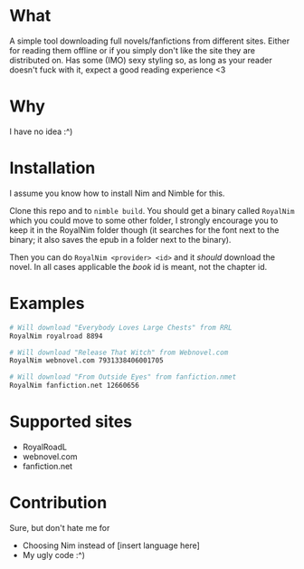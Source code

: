 # What
A simple tool downloading full novels/fanfictions from different sites. Either for reading them offline or if you simply don't like the site they are distributed on. Has some (IMO) sexy styling so, as long as your reader doesn't fuck with it, expect a good reading experience <3

# Why
I have no idea :^)

# Installation
I assume you know how to install Nim and Nimble for this.

Clone this repo and to `nimble build`. You should get a binary called `RoyalNim` which you could move to some other folder, I strongly encourage you to keep it in the RoyalNim folder though (it searches for the font next to the binary; it also saves the epub in a folder next to the binary). 

Then you can do `RoyalNim <provider> <id>` and it _should_ download the novel. In all cases applicable the _book_ id is meant, not the chapter id.

# Examples
```bash
# Will download "Everybody Loves Large Chests" from RRL
RoyalNim royalroad 8894

# Will download "Release That Witch" from Webnovel.com
RoyalNim webnovel.com 7931338406001705

# Will download "From Outside Eyes" from fanfiction.nmet
RoyalNim fanfiction.net 12660656
```

# Supported sites

- RoyalRoadL
- webnovel.com
- fanfiction.net

# Contribution
Sure, but don't hate me for
- Choosing Nim instead of [insert language here]
- My ugly code
:^)